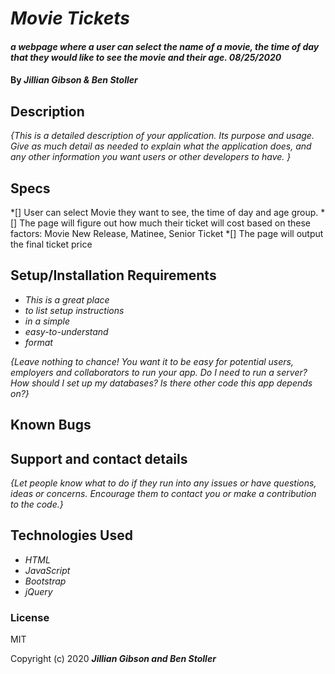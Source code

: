 # _Movie Tickets_

#### _a webpage where a user can select the name of a movie, the time of day that they would like to see the movie and their age. 08/25/2020_

#### By _**Jillian Gibson & Ben Stoller**_

## Description

_{This is a detailed description of your application. Its purpose and usage.  Give as much detail as needed to explain what the application does, and any other information you want users or other developers to have. }_

## Specs

*[] User can select Movie they want to see, the time of day and age group.
*[] The page will figure out how much their ticket will cost based on these factors: Movie New Release, Matinee, Senior Ticket
*[] The page will output the final ticket price 

## Setup/Installation Requirements

* _This is a great place_
* _to list setup instructions_
* _in a simple_
* _easy-to-understand_
* _format_

_{Leave nothing to chance! You want it to be easy for potential users, employers and collaborators to run your app. Do I need to run a server? How should I set up my databases? Is there other code this app depends on?}_

## Known Bugs



## Support and contact details

_{Let people know what to do if they run into any issues or have questions, ideas or concerns.  Encourage them to contact you or make a contribution to the code.}_

## Technologies Used

* _HTML_
* _JavaScript_
* _Bootstrap_
* _jQuery_

### License

MIT

Copyright (c) 2020 **_Jillian Gibson and Ben Stoller_**

